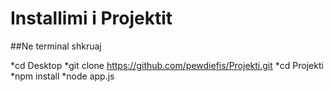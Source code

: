 # Installimi i Projektit


##Ne terminal shkruaj


*cd Desktop
*git clone https://github.com/pewdiefis/Projekti.git
*cd Projekti
*npm install
*node app.js